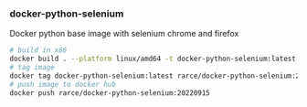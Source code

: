 ### docker-python-selenium

Docker python base image with selenium chrome and firefox

```bash
# build in x86
docker build . --platform linux/amd64 -t docker-python-selenium:latest
# tag image
docker tag docker-python-selenium:latest rarce/docker-python-selenium:20220915
# push image to docker hub
docker push rarce/docker-python-selenium:20220915
```